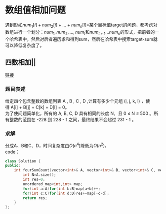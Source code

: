 # 数组值相加问题
遇到形如$num_1[i]+num_2[j]+...+num_n[l]$=某个目标值target的问题，都考虑对数组进行一个划分：$num_1,num_2,...,num_t$和$num_{t+1}...num_{n}$的形式，把前者的一个哈希表中，然后对后者遍历求和得到sum，然后在哈希表中搜索target-sum就可以降低复杂度了。
## 四数相加||
[链接](https://leetcode-cn.com/problems/4sum-ii/)
### 题目表述
给定四个包含整数的数组列表 A , B , C , D ,计算有多少个元组 (i, j, k, l) ，使得 A[i] + B[j] + C[k] + D[l] = 0。  
为了使问题简单化，所有的 A, B, C, D 具有相同的长度 N，且 0 ≤ N ≤ 500 。所有整数的范围在 -228 到 228 - 1 之间，最终结果不会超过 231 - 1 。
### 求解
分成A、B和C、D，时间复杂度由$O(n^4)$降低为$O(n^2)$。  
code：
```C++
class Solution {
public:
    int fourSumCount(vector<int>& A, vector<int>& B, vector<int>& C, vector<int>& D) {
        int N=A.size();
        int res=0;
        unordered_map<int,int> map;
        for(int a:A)for(int b:B)map[a+b]++;
        for(int c:C)for(int d:D)res+=map[-c-d];
        return res;
    }
};
```

